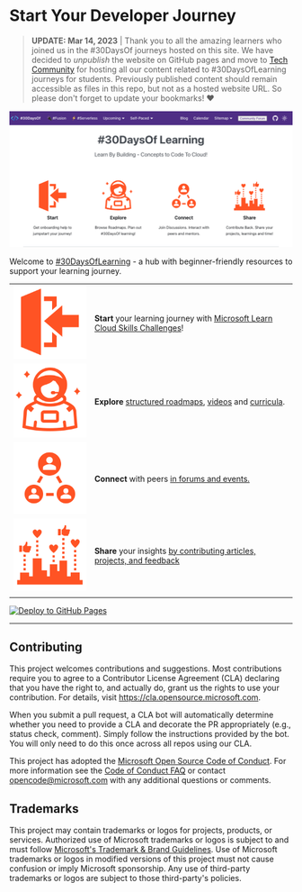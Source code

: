 # Start Your Developer Journey

> **UPDATE: Mar 14, 2023** | Thank you to all the amazing learners who joined us in the #30DaysOf journeys hosted on this site. We have decided to _unpublish_ the website on GitHub pages and move to [Tech Community](https://aka.ms/faculty) for hosting all our content related to #30DaysOfLearning journeys for students. Previously published content should remain accessible as files in this repo, but not as a hosted website URL. So please don't forget to update your bookmarks! ♥️


![Screenshot of banner from landing page](./images/landing.png)

Welcome to [#30DaysOfLearning](https://aka.ms/30DaysOf) - a hub with beginner-friendly resources to support your learning journey. 

| | | 
|:---|:---|
|![Start](./website/static/img/landing/start.svg) |**Start** your learning journey with [Microsoft Learn Cloud Skills Challenges](https://microsoft.github.io/30daysof/docs/challenges/intro)! |
| ![Explore](./website/static/img/landing/explore.svg)| **Explore** [structured roadmaps](https://microsoft.github.io/30daysof/docs/category/roadmaps), [videos](https://microsoft.github.io/30daysof/docs/video-series/intro) and [curricula](https://microsoft.github.io/30daysof/docs/category/curricula). |
| ![Connect](./website/static/img/landing/connect.svg)|**Connect** with peers [in forums and events.](https://github.com/microsoft/30daysof/discussions) |
| ![Share](./website/static/img/landing/share.svg)| **Share** your insights [by contributing articles, projects, and feedback](https://github.com/microsoft/30daysof/issues/new/choose) |
| | |

[![Deploy to GitHub Pages](https://github.com/microsoft/30daysof/actions/workflows/deploy-on-push.yml/badge.svg)](https://github.com/microsoft/30daysof/actions/workflows/deploy-on-push.yml)

---


## Contributing

This project welcomes contributions and suggestions.  Most contributions require you to agree to a
Contributor License Agreement (CLA) declaring that you have the right to, and actually do, grant us
the rights to use your contribution. For details, visit https://cla.opensource.microsoft.com.

When you submit a pull request, a CLA bot will automatically determine whether you need to provide
a CLA and decorate the PR appropriately (e.g., status check, comment). Simply follow the instructions
provided by the bot. You will only need to do this once across all repos using our CLA.

This project has adopted the [Microsoft Open Source Code of Conduct](https://opensource.microsoft.com/codeofconduct/).
For more information see the [Code of Conduct FAQ](https://opensource.microsoft.com/codeofconduct/faq/) or
contact [opencode@microsoft.com](mailto:opencode@microsoft.com) with any additional questions or comments.

## Trademarks

This project may contain trademarks or logos for projects, products, or services. Authorized use of Microsoft 
trademarks or logos is subject to and must follow 
[Microsoft's Trademark & Brand Guidelines](https://www.microsoft.com/en-us/legal/intellectualproperty/trademarks/usage/general).
Use of Microsoft trademarks or logos in modified versions of this project must not cause confusion or imply Microsoft sponsorship.
Any use of third-party trademarks or logos are subject to those third-party's policies.
